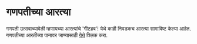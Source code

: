 # गणपतीच्या आरत्या
गणपती उत्सवाच्यावेळी म्हणायच्या आरत्यांचे 'गीटहब'! येथे काही निवडकच आरत्या सामाविष्ट केल्या आहेत. गणपतीच्या आरतीच्या पानावर जाण्यासाठी [येथे](गणपतीची%20आरती.html) क्लिक करा.
